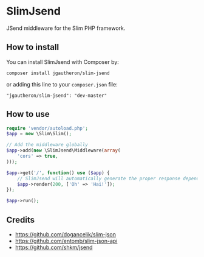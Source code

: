 # SlimJsend

JSend middleware for the Slim PHP framework.

## How to install
You can install SlimJsend with Composer by:
```
composer install jgautheron/slim-jsend
```
or adding this line to your `composer.json` file:
```
"jgautheron/slim-jsend": "dev-master"
```

## How to use
```php
require 'vendor/autoload.php';
$app = new \Slim\Slim();

// Add the middleware globally
$app->add(new \SlimJsend\Middleware(array(
    'cors' => true,
)));

$app->get('/', function() use ($app) {
    // SlimJsend will automatically generate the proper response depending of the status code
    $app->render(200, ['Oh' => 'Hai!']);
});

$app->run();
```

## Credits

- https://github.com/dogancelik/slim-json
- https://github.com/entomb/slim-json-api
- https://github.com/shkm/jsend